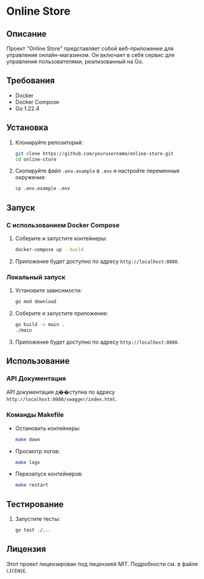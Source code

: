 # Online Store

## Описание
Проект "Online Store" представляет собой веб-приложение для управления онлайн-магазином. Он включает в себя сервис для управления пользователями, реализованный на Go.

## Требования
- Docker
- Docker Compose
- Go 1.22.4

## Установка

1. Клонируйте репозиторий:
    ```sh
    git clone https://github.com/yourusername/online-store.git
    cd online-store
    ```

2. Скопируйте файл `.env.example` в `.env` и настройте переменные окружения:
    ```sh
    cp .env.example .env
    ```

## Запуск

### С использованием Docker Compose

1. Соберите и запустите контейнеры:
    ```sh
    docker-compose up --build
    ```

2. Приложение будет доступно по адресу `http://localhost:8080`.

### Локальный запуск

1. Установите зависимости:
    ```sh
    go mod download
    ```

2. Соберите и запустите приложение:
    ```sh
    go build -o main .
    ./main
    ```

3. Приложение будет доступно по адресу `http://localhost:8080`.

## Использование

### API Документация

API документация д��ступна по адресу `http://localhost:8080/swagger/index.html`.

### Команды Makefile

- Остановить контейнеры:
    ```sh
    make down
    ```

- Просмотр логов:
    ```sh
    make logs
    ```

- Перезапуск контейнеров:
    ```sh
    make restart
    ```

## Тестирование

1. Запустите тесты:
    ```sh
    go test ./...
    ```

## Лицензия

Этот проект лицензирован под лицензией MIT. Подробности см. в файле `LICENSE`.